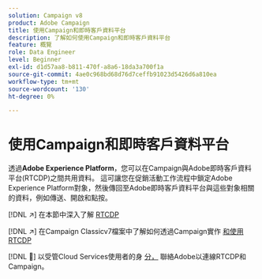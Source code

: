 ```yaml
---
solution: Campaign v8
product: Adobe Campaign
title: 使用Campaign和即時客戶資料平台
description: 了解如何使用Campaign和即時客戶資料平台
feature: 概覽
role: Data Engineer
level: Beginner
exl-id: d1d57aa8-b811-470f-a8a6-18da3a700f1a
source-git-commit: 4ae0c968bd68d76d7ceffb91023d5426d6a810ea
workflow-type: tm+mt
source-wordcount: '130'
ht-degree: 0%

---
```


# 使用Campaign和即時客戶資料平台

透過&#x200B;**Adobe Experience Platform**，您可以在Campaign與Adobe即時客戶資料平台(RTCDP)之間共用資料。 這可讓您在促銷活動工作流程中鎖定Adobe Experience Platform對象，然後傳回至Adobe即時客戶資料平台與這些對象相關的資料，例如傳送、開啟和點按。

[!DNL :arrow_upper_right:] 在本節中深入了解 [RTCDP](https://experienceleague.adobe.com/docs/experience-platform/rtcdp/overview.html?lang=en)

[!DNL :arrow_upper_right:] 在Campaign Classicv7檔案中了解如何透過Campaign實作 [和使用RTCDP](https://experienceleague.adobe.com/docs/campaign-classic/using/integrating-with-adobe-experience-cloud/aep-sources-destinations/get-started-sources-destinations.html?lang=en#integrating-with-adobe-experience-cloud)

[!DNL :speech_balloon:] 以受管Cloud Services使用者的身 [分，](../start/campaign-faq.md#support) 聯絡Adobe以連線RTCDP和Campaign。
